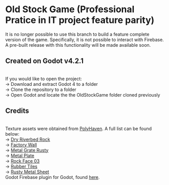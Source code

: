 <h1>Old Stock Game (Professional Pratice in IT project feature parity)</h1>
It is no longer possible to use this branch to build a feature complete version of the game. Specifically, it is not possible to interact with Firebase. A pre-built release with this functionality will be made available soon.
<h2> Created on Godot v4.2.1</h2>
<br>If you would like to open the project:
<br>-> Download and extract Godot 4 to a folder 
<br>-> Clone the repository to a folder
<br>-> Open Godot and locate the the OldStockGame folder cloned previously

<h2>Credits</h2>
<br>
Texture assets were obtained from <a href="https://polyhaven.com/about-contact">PolyHaven</a>. A full list can be found below:
<br>-> <a href="https://polyhaven.com/a/dry_riverbed_rock">Dry Riverbed Rock</a>
<br>-> <a href="https://polyhaven.com/a/factory_wall">Factory Wall</a>
<br>-> <a href="https://polyhaven.com/a/metal_grate_rusty">Metal Grate Rusty</a>
<br>-> <a href="https://polyhaven.com/a/metal_plate">Metal Plate</a>
<br>-> <a href="https://polyhaven.com/a/rock_face_03">Rock Face 03</a>
<br>-> <a href="https://polyhaven.com/a/rubber_tiles">Rubber Tiles</a>
<br>-> <a href="https://polyhaven.com/a/rusty_metal_sheet">Rusty Metal Sheet</a>
<br>
Godot Firebase plugin for Godot, found <a href= "https://github.com/GodotNuts/GodotFirebase">here</a>.
